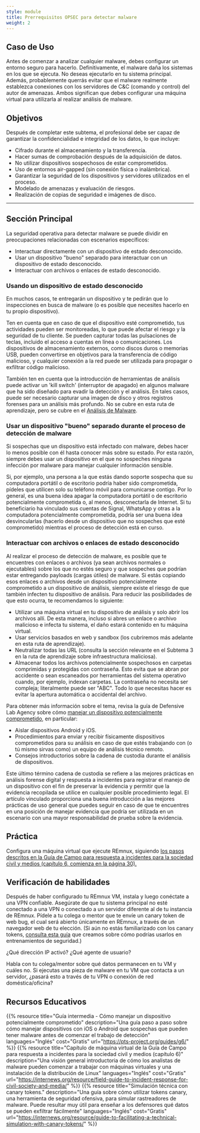 ```yaml
---
style: module
title: Prerrequisitos OPSEC para detectar malware
weight: 2
---
```


## Caso de Uso

Antes de comenzar a analizar cualquier malware, debes configurar un entorno seguro para hacerlo. Definitivamente, el malware daña los sistemas en los que se ejecuta. No deseas ejecutarlo en tu sistema principal. Además, probablemente querrás evitar que el malware realmente establezca conexiones con los servidores de C&C (comando y control) del autor de amenazas. Ambos significan que debes configurar una máquina virtual para utilizarla al realizar análisis de malware.

## Objetivos

Después de completar este subtema, el profesional debe ser capaz de garantizar la confidencialidad e integridad de los datos, lo que incluye:

- Cifrado durante el almacenamiento y la transferencia.
- Hacer sumas de comprobación después de la adquisición de datos.
- No utilizar dispositivos sospechosos de estar comprometidos.
- Uso de entornos air-gapped (sin conexión física o inalámbrica).
- Garantizar la seguridad de los dispositivos y servidores utilizados en el proceso.
- Modelado de amenazas y evaluación de riesgos.
- Realización de copias de seguridad e imágenes de disco.

---
## Sección Principal

La seguridad operativa para detectar malware se puede dividir en preocupaciones relacionadas con escenarios específicos:

- Interactuar directamente con un dispositivo de estado desconocido.
- Usar un dispositivo "bueno" separado para interactuar con un dispositivo de estado desconocido.
- Interactuar con archivos o enlaces de estado desconocido.

### Usando un dispositivo de estado desconocido

En muchos casos, te entregarán un dispositivo y te pedirán que lo inspecciones en busca de malware (o es posible que necesites hacerlo en tu propio dispositivo).

Ten en cuenta que en caso de que el dispositivo esté comprometido, tus actividades pueden ser monitoreadas, lo que puede afectar el riesgo y la seguridad de tu cliente. Se pueden capturar todas las pulsaciones de teclas, incluido el acceso a cuentas en línea o comunicaciones. Los dispositivos de almacenamiento externos, como discos duros o memorias USB, pueden convertirse en objetivos para la transferencia de código malicioso, y cualquier conexión a la red puede ser utilizada para propagar o exfiltrar código malicioso.

También ten en cuenta que la introducción de herramientas de análisis puede activar un 'kill switch' (interruptor de apagado) en algunos malware que ha sido diseñado para evadir la detección y el análisis. En tales casos, puede ser necesario capturar una imagen de disco y otros registros forenses para un análisis más profundo. No se cubre en esta ruta de aprendizaje, pero se cubre en el [Análisis de Malware](/es/learning-path/3/).

### Usar un dispositivo "bueno" separado durante el proceso de detección de malware

Si sospechas que un dispositivo está infectado con malware, debes hacer lo menos posible con él hasta conocer más sobre su estado. Por esta razón, siempre debes usar un dispositivo en el que no sospeches ninguna infección por malware para manejar cualquier información sensible.

Si, por ejemplo, una persona a la que estás dando soporte sospecha que su computadora portátil o de escritorio podría haber sido comprometida, pídeles que utilicen solo su teléfono móvil para comunicarse contigo. Por lo general, es una buena idea apagar la computadora portátil o de escritorio potencialmente comprometida o, al menos, desconectarla de Internet. Si tu beneficiario ha vinculado sus cuentas de Signal, WhatsApp y otras a la computadora potencialmente comprometida, podría ser una buena idea desvincularlas (hacerlo desde un dispositivo que no sospeches que esté comprometido) mientras el proceso de detección está en curso.

### Interactuar con archivos o enlaces de estado desconocido

Al realizar el proceso de detección de malware, es posible que te encuentres con enlaces o archivos (ya sean archivos normales o ejecutables) sobre los que no estés seguro y que sospeches que podrían estar entregando payloads (cargas útiles) de malware. Si estás copiando esos enlaces o archivos desde un dispositivo potencialmente comprometido a un dispositivo de análisis, siempre existe el riesgo de que también infecten tu dispositivo de análisis. Para reducir las posibilidades de que esto ocurra, te recomendamos lo siguiente:

- Utilizar una máquina virtual en tu dispositivo de análisis y solo abrir los archivos allí. De esta manera, incluso si abres un enlace o archivo malicioso e infecta tu sistema, el daño estará contenido en tu máquina virtual.
- Usar servicios basados ​​en web y sandbox (los cubriremos más adelante en esta ruta de aprendizaje).
- Neutralizar todas las URL (consulta la sección relevante en el Subtema 3 en la ruta de aprendizaje sobre infraestructura maliciosa).
- Almacenar todos los archivos potencialmente sospechosos en carpetas comprimidas y protegidas con contraseña. Esto evita que se abran por accidente o sean escaneados por herramientas del sistema operativo cuando, por ejemplo, indexan carpetas. La contraseña no necesita ser compleja; literalmente puede ser "ABC". Todo lo que necesitas hacer es evitar la apertura automática o accidental del archivo.

Para obtener más información sobre el tema, revisa la guía de Defensive Lab Agency sobre cómo [manejar un dispositivo potencialmente comprometido](https://pts-project.org/guides/g6/), en particular:

- Aislar dispositivos Android y iOS.
- Procedimientos para enviar y recibir físicamente dispositivos comprometidos para su análisis en caso de que estés trabajando con (o tú mismo sirvas como) un equipo de análisis técnico remoto.
- Consejos introductorios sobre la cadena de custodia durante el análisis de dispositivos.

Este último término cadena de custodia se refiere a las mejores prácticas en análisis forense digital y respuesta a incidentes para registrar el manejo de un dispositivo con el fin de preservar la evidencia y permitir que la evidencia recopilada se utilice en cualquier posible procedimiento legal. El artículo vinculado proporciona una buena introducción a las mejores prácticas de uso general que puedes seguir en caso de que te encuentres en una posición de manejar evidencia que podría ser utilizada en un escenario con una mayor responsabilidad de prueba sobre la evidencia.

## Práctica

Configura una máquina virtual que ejecute REmnux, siguiendo [los pasos descritos en la Guía de Campo para respuesta a incidentes para la sociedad civil y medios (capítulo 6, comienza en la página 30).](https://internews.org/resource/field-guide-to-incident-response-for-civil-society-and-media/)

## Verificación de habilidades

Después de haber configurado tu REmnux VM, instala y luego conéctate a una VPN confiable. Asegúrate de que tu sistema principal no esté conectado a una VPN o conectado a un servidor diferente al de tu instancia de REmnux. Pídele a tu colega o mentor que te envíe un canary token de web bug, el cual será abierto únicamente en REmnux, a través de un navegador web de tu elección. (Si aún no estás familiarizado con los canary tokens, [consulta esta guía](https://internews.org/resource/guide-to-facilitating-a-technical-simulation-with-canary-tokens/) que creamos sobre cómo podrías usarlos en entrenamientos de seguridad.)

¿Qué dirección IP activó? ¿Qué agente de usuario?

Habla con tu colega/mentor sobre qué datos permanecen en tu VM y cuáles no. Si ejecutas una pieza de malware en tu VM que contacta a un servidor, ¿pasará esto a través de tu VPN o conexión de red doméstica/oficina?

## Recursos Educativos

{{% resource title="Guía intermedia - Cómo manejar un dispositivo potencialmente comprometido" description="Una guía paso a paso sobre cómo manejar dispositivos con iOS o Android que sospechas que pueden tener malware antes de comenzar el trabajo de detección" languages="Inglés" cost="Gratis" url="https://pts-project.org/guides/g6/" %}}
{{% resource title="Capítulo de máquina virtual de la Guía de Campo para respuesta a incidentes para la sociedad civil y medios (capítulo 6)" description="Una visión general introductoria de cómo los analistas de malware pueden comenzar a trabajar con máquinas virtuales y una instalación de la distribución de Linux" languages="Inglés" cost="Gratis" url="https://internews.org/resource/field-guide-to-incident-response-for-civil-society-and-media/" %}}
{{% resource title="Simulación técnica con canary tokens." description="Una guía sobre cómo utilizar tokens canary, una herramienta de seguridad ofensiva, para simular rastreadores de malware. Puede resultar muy útil para enseñar a los defensores qué datos se pueden exfiltrar fácilmente" languages="Inglés" cost="Gratis" url="https://internews.org/resource/guide-to-facilitating-a-technical-simulation-with-canary-tokens/" %}}